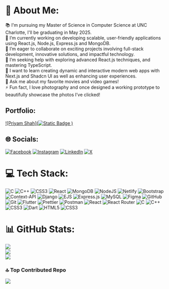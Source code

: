 # 💫 About Me:
📚 I'm pursuing my Master of Science in Computer Science at UNC Charlotte, I'll be graduating in May 2025.<br>🔭 I’m currently working on developing scalable, user-friendly applications using React.js, Node.js, Express.js and MongoDB.<br>👯 I’m eager to collaborate on exciting projects involving full-stack development, innovative solutions, and impactful technology.<br>🤝 I’m seeking help with exploring advanced React.js techniques, and mastering TypeScript.<br>🌱 I want to learn creating dynamic and interactive modern web apps with Next.js and Shadcn UI as well as enhancing user experiences.<br>💬 Ask me about my favorite movies and video games!<br>⚡ Fun fact, I love photography and once designed a working prototype to beautifully showcase the photos I’ve clicked!

##  Portfolio:
[![Priyam Shah](![Static Badge](https://img.shields.io/badge/Priyam%20Shah?style=flat&logo=PhpStorm&label=Priyam%20Shah&color=00bfffd0)
)](https://priyamshahh.com)


## 🌐 Socials:
[![Facebook](https://img.shields.io/badge/Facebook-%231877F2.svg?logo=Facebook&logoColor=white)](https://facebook.com/priyam.sshah) [![Instagram](https://img.shields.io/badge/Instagram-%23E4405F.svg?logo=Instagram&logoColor=white)](https://instagram.com/priyam.sshah) [![LinkedIn](https://img.shields.io/badge/LinkedIn-%230077B5.svg?logo=linkedin&logoColor=white)](https://linkedin.com/in/priyamshah22) [![X](https://img.shields.io/badge/X-black.svg?logo=X&logoColor=white)](https://x.com/@Pshah100501) 

# 💻 Tech Stack:
![C](https://img.shields.io/badge/c-%2300599C.svg?style=for-the-badge&logo=c&logoColor=white) ![C++](https://img.shields.io/badge/c++-%2300599C.svg?style=for-the-badge&logo=c%2B%2B&logoColor=white) ![CSS3](https://img.shields.io/badge/css3-%231572B6.svg?style=for-the-badge&logo=css3&logoColor=white) ![React](https://img.shields.io/badge/react-%2320232a.svg?style=for-the-badge&logo=react&logoColor=%2361DAFB) ![MongoDB](https://img.shields.io/badge/MongoDB-%234ea94b.svg?style=for-the-badge&logo=mongodb&logoColor=white) ![NodeJS](https://img.shields.io/badge/node.js-6DA55F?style=for-the-badge&logo=node.js&logoColor=white) ![Netlify](https://img.shields.io/badge/netlify-%23000000.svg?style=for-the-badge&logo=netlify&logoColor=#00C7B7) ![Bootstrap](https://img.shields.io/badge/bootstrap-%238511FA.svg?style=for-the-badge&logo=bootstrap&logoColor=white) ![Context-API](https://img.shields.io/badge/Context--Api-000000?style=for-the-badge&logo=react) ![Django](https://img.shields.io/badge/django-%23092E20.svg?style=for-the-badge&logo=django&logoColor=white) ![EJS](https://img.shields.io/badge/ejs-%23B4CA65.svg?style=for-the-badge&logo=ejs&logoColor=black) ![Express.js](https://img.shields.io/badge/express.js-%23404d59.svg?style=for-the-badge&logo=express&logoColor=%2361DAFB) ![MySQL](https://img.shields.io/badge/mysql-4479A1.svg?style=for-the-badge&logo=mysql&logoColor=white) ![Figma](https://img.shields.io/badge/figma-%23F24E1E.svg?style=for-the-badge&logo=figma&logoColor=white) ![GitHub](https://img.shields.io/badge/github-%23121011.svg?style=for-the-badge&logo=github&logoColor=white) ![Git](https://img.shields.io/badge/git-%23F05033.svg?style=for-the-badge&logo=git&logoColor=white) ![Flutter](https://img.shields.io/badge/Flutter-%2302569B.svg?style=for-the-badge&logo=Flutter&logoColor=white) ![Prettier](https://img.shields.io/badge/prettier-%23F7B93E.svg?style=for-the-badge&logo=prettier&logoColor=black) ![Postman](https://img.shields.io/badge/Postman-FF6C37?style=for-the-badge&logo=postman&logoColor=white) ![React](https://img.shields.io/badge/react-%2320232a.svg?style=for-the-badge&logo=react&logoColor=%2361DAFB) ![React Router](https://img.shields.io/badge/React_Router-CA4245?style=for-the-badge&logo=react-router&logoColor=white) ![C](https://img.shields.io/badge/c-%2300599C.svg?style=for-the-badge&logo=c&logoColor=white) ![C++](https://img.shields.io/badge/c++-%2300599C.svg?style=for-the-badge&logo=c%2B%2B&logoColor=white) ![CSS3](https://img.shields.io/badge/css3-%231572B6.svg?style=for-the-badge&logo=css3&logoColor=white) ![Dart](https://img.shields.io/badge/dart-%230175C2.svg?style=for-the-badge&logo=dart&logoColor=white) ![HTML5](https://img.shields.io/badge/html5-%23E34F26.svg?style=for-the-badge&logo=html5&logoColor=white) ![CSS3](https://img.shields.io/badge/css3-%231572B6.svg?style=for-the-badge&logo=css3&logoColor=white)
# 📊 GitHub Stats:
![](https://github-readme-stats.vercel.app/api?username=priyam-02&theme=react&hide_border=false&include_all_commits=false&count_private=false)<br/>
![](https://github-readme-streak-stats.herokuapp.com/?user=priyam-02&theme=react&hide_border=false)<br/>
![](https://github-readme-stats.vercel.app/api/top-langs/?username=priyam-02&theme=react&hide_border=false&include_all_commits=false&count_private=false&layout=compact)

### 🔝 Top Contributed Repo
![](https://github-contributor-stats.vercel.app/api?username=priyam-02&limit=5&theme=react&combine_all_yearly_contributions=true)

<!-- Proudly created with GPRM ( https://gprm.itsvg.in ) -->
